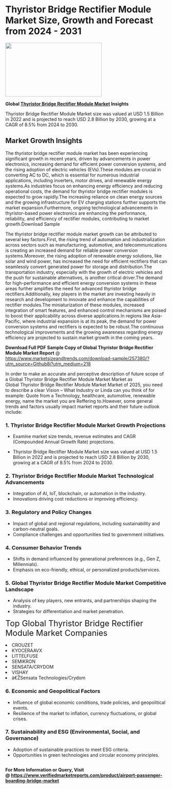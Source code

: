 <H1>Thyristor Bridge Rectifier Module Market Size, Growth and Forecast from 2024 - 2031</H1><img class="aligncenter size-medium wp-image-584254" src="https://thirdeyenews.in/wp-content/uploads/2024/09/Global-Market-Research-300x168.jpeg" alt="" width="300" height="168" /><p><strong>Global&nbsp;<a href="https://www.marketsizeandtrends.com/download-sample/257380/?utm_source=Github8j?utm_medium=218">Thyristor Bridge Rectifier Module Market</a> Insights</strong></p><p>Thyristor Bridge Rectifier Module Market size was valued at USD 1.5 Billion in 2022 and is projected to reach USD 2.8 Billion by 2030, growing at a CAGR of 8.5% from 2024 to 2030.</p><p><h2>Market Growth Insights</h2> <p>The thyristor bridge rectifier module market has been experiencing significant growth in recent years, driven by advancements in power electronics, increasing demand for efficient power conversion systems, and the rising adoption of electric vehicles (EVs).These modules are crucial in converting AC to DC, which is essential for numerous industrial applications, including inverters, motor drives, and renewable energy systems.As industries focus on enhancing energy efficiency and reducing operational costs, the demand for thyristor bridge rectifier modules is expected to grow rapidly.The increasing reliance on clean energy sources and the growing infrastructure for EV charging stations further supports the market expansion.Furthermore, ongoing technological advancements in thyristor-based power electronics are enhancing the performance, reliability, and efficiency of rectifier modules, contributing to market growth.Download Sample </p> <p>The thyristor bridge rectifier module market growth can be attributed to several key factors.First, the rising trend of automation and industrialization across sectors such as manufacturing, automotive, and telecommunications is creating an increased demand for reliable power conversion systems.Moreover, the rising adoption of renewable energy solutions, like solar and wind power, has increased the need for efficient rectifiers that can seamlessly convert generated power for storage and distribution.The transportation industry, especially with the growth of electric vehicles and the push for sustainable alternatives, is another critical driver.The demand for high-performance and efficient energy conversion systems in these areas further amplifies the need for advanced thyristor bridge rectifiers.Additionally, key players in the market are investing heavily in research and development to innovate and enhance the capabilities of rectifier modules.The miniaturization of these modules, increased integration of smart features, and enhanced control mechanisms are poised to boost their applicability across diverse applications.In regions like Asia-Pacific, where industrial expansion is at its peak, the demand for power conversion systems and rectifiers is expected to be robust.The continuous technological improvements and the growing awareness regarding energy efficiency are projected to sustain market growth in the coming years.</p><p><span class=""><strong>Download Full PDF Sample Copy of Global Thyristor Bridge Rectifier Module Market Report</strong> @ <a href="https://www.marketsizeandtrends.com/download-sample/257380/?utm_source=Github8j?utm_medium=218" target="_blank">https://www.marketsizeandtrends.com/download-sample/257380/?utm_source=Github8j?utm_medium=218</a></span></p><p>In order to make an accurate and perceptive description of future scope of a Global&nbsp;Thyristor Bridge Rectifier Module Market Market as Global&nbsp;Thyristor Bridge Rectifier Module Market Market of 2025, you need to describe a clear Vision &ndash; What Industry or Linda can you think of for example: Quote from a Technology, healthcare, automotive, renewable energy, name the market you are Reffering to.However, some general trends and factors usually impact market reports and their future outlook include:</p><h3>1.&nbsp;<strong>Thyristor Bridge Rectifier Module Market Growth Projections</strong></h3><ul><li>Examine market size trends, revenue estimates and CAGR (Compounded Annual Growth Rate) projections.</li><li><p>Thyristor Bridge Rectifier Module Market size was valued at USD 1.5 Billion in 2022 and is projected to reach USD 2.8 Billion by 2030, growing at a CAGR of 8.5% from 2024 to 2030.</p></li></ul><h3>2.&nbsp;<strong>Thyristor Bridge Rectifier Module Market Technological Advancements</strong></h3><ul><li>Integration of AI, IoT, blockchain, or automation in the industry.</li><li>Innovations driving cost reductions or improving efficiency.</li></ul><h3>3.&nbsp;<strong>Regulatory and Policy Changes</strong></h3><ul><li>Impact of global and regional regulations, including sustainability and carbon-neutral goals.</li><li>Compliance challenges and opportunities tied to government initiatives.</li></ul><h3>4.&nbsp;<strong>Consumer Behavior Trends</strong></h3><ul><li>Shifts in demand influenced by generational preferences (e.g., Gen Z, Millennials).</li><li>Emphasis on eco-friendly, ethical, or personalized products/services.</li></ul><h3>5.&nbsp;<strong>Global Thyristor Bridge Rectifier Module Market Competitive Landscape</strong></h3><ul><li>Analysis of key players, new entrants, and partnerships shaping the industry.</li><li>Strategies for differentiation and market penetration.</li></ul><p data-pm-slice="1 1 []"><span style="color: inherit; font-family: inherit; font-size: 25px;">Top Global Thyristor Bridge Rectifier Module Market Companies</span></p><div class="" data-test-id=""><p><li>CROUZET</li><li> KYOCERAAVX</li><li> LITTELFUSE</li><li> SEMIKRON</li><li> SENSATA/CRYDOM</li><li> VISHAY</li><li> â€ŽSensata Technologies/Crydom</li></p></div><h3>6.&nbsp;<strong>Economic and Geopolitical Factors</strong></h3><ul><li>Influence of global economic conditions, trade policies, and geopolitical events.</li><li>Resilience of the market to inflation, currency fluctuations, or global crises.</li></ul><h3>7.&nbsp;<strong>Sustainability and ESG (Environmental, Social, and Governance)</strong></h3><ul><li>Adoption of sustainable practices to meet ESG criteria.</li><li>Opportunities in green technologies and circular economy principles.</li></ul><h2><strong style="font-size: 14px;">For More Information or Query, Visit @&nbsp;</strong><a style="background-color: #ffffff; font-size: 14px;" href="https://www.marketsizeandtrends.com/report/thyristor-bridge-rectifier-module-market/" target="_blank">https://www.verifiedmarketreports.com/product/airport-passenger-boarding-bridge-market</a></h2>